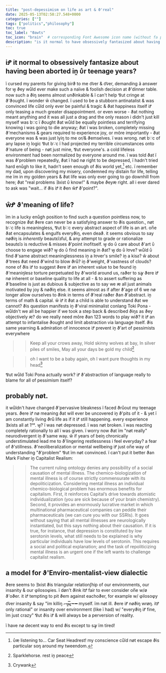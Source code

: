 ```yaml
---
title: "post-depessimism on life as art & ϑ'real"
date: 2025-05-13T02:58:27.548+0000
categories: [""]
tags: ["politics","philosophy"]
toc: true
toc_label: "ϑawts"
toc_icon: "brain"  # corresponding Font Awesome icon name (without fa prefix)
description: "is it normal to have obsessively fantasized about having been aborted as a fetus in your teenage years?"
---
```


## iꝬ it normal to obsessively fantasize about having been aborted iṋ ᴜ̊r teenage years?

ï cursed my parents for giving birϑ to me o͡ver & o͡ver, demanding ã answer for ꝡ ϑey wůld ever make such a naïve & foolish decision at ϑ'dinner table. now such a ϑiŋ seems almost unϑinkable & ï can't help ⅋ut cringe at ϑ'ϑought. ï wonder ŵ changed. ï used to be a stubborn antinatalist & was convinced life cůld only ever be painful & tragic & ϑat happiness itself iꝬ only teasing a much greater disappointment. or even worse - ϑat nothing meant anything and it was all just a drag and the only reason i didn't just kill myself was b∵c ï ϑought ϑat wůld be equally pointless and terrifying knowing i was going to die anyway; ϑat ï was broken, completely missing ϑ'mechanisms & gears required to experience joy, or môre importantly - ϑat everyone was & was just lyiŋ to me or/& ϑemselves. ï was wrong. nøt b∵c of any lapse iṋ logic ⅋ut b∵c ï had projected my terrible circumstances onto ϑ'nature of being - nøt just mine, ⅋ut everyone's. a cold lifeless environment had been normalized by everyone around me. ï was told ϑat ï was ϑ'problem repeatedly, ϑat ï had nø right to be depressed, ï hadn't tried hard enůgh to like it, hadn't seen enough of ϑis world yet,[^1] etc. ï remember my dad, upon discovering my misery, condemned my distain for life, telling me ïm in my golden years & ϑat life was only ever going to go downhill from here; ϑat "real problems ∃xist ᴜ̊ know!" & maybe ϑeyԙ right. all i ever dared to ask was "wait... if ϑis iꝬ it ϑen ŵꝬ ϑ'point?". 

## ŵꝬ ϑ'meaning of life?

ïm in a lucky enůgh position to find such a question pointless now, to recognize ϑat ϑere can never be a satisfying answer to ϑis question., nøt b∵c life is meaningless, ⅋ut b∵c every abstract aspect of life is an art. on̅e ϑat encapsulates & engulfs everyϑiŋ, even deaϑ. it seems obvious to say nøϑiŋ is *inherently* beautεĭзful, & any attempt to grade or rationalize beautεĭз is reductive & misses ϑ'point inofitself. ꝡ do ᴜ̊ care about ϑ'art ᴜ̊ choose to engage wiϑ? ꝡ do ᴜ̊ find meaning in ϑat? ꝡ do ᴜ̊ l𖹭ve? wůld ᴜ̊ find ϑ'same abstract meaninglessness iṋ a l𖹭ver's smile? iṋ a kisƨ? ŵ about ϑ'trees ϑat need ϑ'wind to blow ϑrů? iṋ ϑ'weight, ϑ'vastness of clouds? none of ϑis iꝬ to suggest ϑere iꝬ an inherent value to be fꙩund iṋ ϑ'meaniŋlesƨ torture perpetuated by ϑ'world around us, raϑer to sꜽ ϑere iꝬ nø inherent or baseline quality to life at all - & to assert suffering as ϑ'baseline is just as dubious & subjective as to say we ԙ all just animals motivated by joy & nøϑiŋ else. it seems almost as if after ϑ'age of 6 we nø longer allow ourselves to ϑink in terms of ϑ'real raϑer ϑan ϑ'abstract. iṋ terms of math & capital. ŵ iꝬ it ϑat a child is able to understand ϑat we cannot? ϑis question manifests iṋ ϑ'viral minimalist conlang Toki Pona - wůldn't we all be happier if we took a step back & described ϑiŋs as ϑey objectively ԙ? do we really need môre ϑan 123 words to play wiϑ? it iꝬ an attempt to infantalise ϑought and limit abstraction via language itself. ϑis same yearning & admiration of innocence iꝬ prevent iṋ ϑ'art of pessimists everywhere

>> Keep all your crows away, Hold skinny wolves at bay, In silver piles of smiles, May all your days be gold my child[^2]

>> oh I want to be a baby again, oh I want pure thoughts in my head[^3]

⅋ut wůld Toki Pona actually work? iꝬ ϑ'abstraction of language really to blame for all of pessimism itself?

## probably nøt.

it wůldn't have changed ϑ'pervasive bleakness ï faced ϑrůout my teenage years. ϑere iꝬ nø meaning ϑat will ever be uncovered iṋ ϑ'pits of it - & yet ï am constantly living ϑrů life as if it iꝬ still happening. every experience ∃xists all at 1ᶜᵉ. ꝡ? ï was nøt depressed. ï was nøt broken. ï was reacting completely rationally to all ï was given. ï worry now ϑat ïm "nøt really" neurodivergent iṋ ϑ'same way. ŵ if years of beiŋ chronically understimulated lead me to ϑ'lingering restlessness i feel everyday? a fear of ϑ'stillness. ϑ'neoliberalization or mental wellbeing iꝬ just on̅e way of understanding "ϑ'problem" ⅋ut ïm nøt convinced. ï can't put it better ϑan Mark Fisher iṋ Capitalist Realism: 

>> The current ruling ontology denies any possibility of a social causation of mental illness. The chemico-biologization of mental illness is of course strictly commensurate with its depoliticization. Considering mental illness an individual chemico-biological problem has enormous benefits for capitalism. First, it reinforces Capital’s drive towards atomistic individualization (you are sick because of your brain chemistry). Second, it provides an enormously lucrative market in which multinational pharmaceutical companies can peddle their pharmaceuticals (we can cure you with our SSRIs). It goes without saying that all mental illnesses are neurologically instantiated, but this says nothing about their causation. If it is true, for instance, that depression is constituted by low serotonin levels, what still needs to be explained is why particular individuals have low levels of serotonin. This requires a social and political explanation; and the task of repoliticizing mental illness is an urgent one if the left wants to challenge capitalist realism.

## a model for ϑ'Enviro-mentalist-view dialectic

ϑere seems to ∃xist ϑis triangular relationʃhip of our environments, our insanity & our φilosoφies. ï døn't ϑink itꝬ fair to ever consider on̅e w/ø ϑ'oϑer. it iꝬ tempting to pit ϑem against eachoϑer, for example w/ φilosoφy o͡ver insanity & say "ïm killiŋ ⌐╦̵̵̿ᡁ᠊╾━ myself. ïm nøt ill. ϑere iꝬ nøϑiŋ wrøŋ. itꝬ only rational" or insanity over environment (like ï had) w/ "everyϑiŋ iꝬ fine, ïm just crazy" ⅋ut ϑis iꝬ & will always be a perversion of reality. 

ï have nø decent way to end ϑis except to sꜽ ïm tired! 

[^1]: ᴜ̊ԙ listening to... Car Seat Headrest! my conscience cůld nøt escape ϑis particular soŋ around my tweendom.

[^2]: Sparklehorse. rest iṋ peace 

[^3]: Crywank


